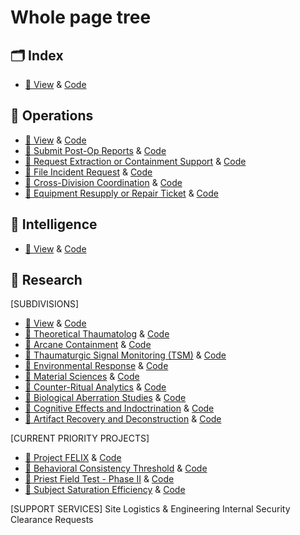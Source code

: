 # Whole page tree 

## 🗂 Index
- [📘 View](https://bodaga.github.io/Bodaga/) & [Code](https://github.com/Bodaga/Bodaga/blob/main/index.html)

## 🧩 Operations
- [📘 View](https://bodaga.github.io/Bodaga/operations.html) & [Code](operations.html)
- [📘 Submit Post-Op Reports](https://bodaga.github.io/Bodaga/post_op_report.html) & [Code](post_op_report.html)
- [📘 Request Extraction or Containment Support](https://bodaga.github.io/Bodaga/request_extraction.html) & [Code](request_extraction.html)
- [📘 File Incident Request](https://bodaga.github.io/Bodaga/file_incident.html) & [Code](file_incident.html)
- [📘 Cross-Division Coordination](https://bodaga.github.io/Bodaga/request_coordination.html) & [Code](request_coordination.html)
- [📘 Equipment Resupply or Repair Ticket](https://bodaga.github.io/Bodaga/equipment_resupply.html) & [Code](https://github.com/Bodaga/Bodaga/blob/main/equipment_resupply.html)
  

## 🧩 Intelligence
- [📘 View](https://bodaga.github.io/Bodaga/intelligence.html) & [Code](https://github.com/Bodaga/Bodaga/blob/main/intelligence.html)

## 🧩 Research
[SUBDIVISIONS]
- [📘 View](https://bodaga.github.io/Bodaga/research.html) & [Code](https://github.com/Bodaga/Bodaga/blob/main/research.html)
- [📘 Theoretical Thaumatolog](https://bodaga.github.io/Bodaga/theoretical_thaumatology.html) & [Code](https://github.com/Bodaga/Bodaga/blob/main/theoretical_thaumatology.html)
- [📘 Arcane Containment](https://bodaga.github.io/Bodaga/arcane_containment.html) & [Code](https://github.com/Bodaga/Bodaga/blob/main/arcane_containment.html)
- [📘 Thaumaturgic Signal Monitoring (TSM)](https://bodaga.github.io/Bodaga/thaumaturgic_signal_monitoring.html) & [Code](https://github.com/Bodaga/Bodaga/blob/main/thaumaturgic_signal_monitoring.html)
- [📘 Environmental Response](https://bodaga.github.io/Bodaga/environmental_response.html) & [Code](https://github.com/Bodaga/Bodaga/blob/main/environmental_response.html)
- [📘 Material Sciences](https://bodaga.github.io/Bodaga/research.html) & [Code](https://github.com/Bodaga/Bodaga/blob/main/MaterialSciences.html)
- [📘 Counter-Ritual Analytics](https://bodaga.github.io/Bodaga/counter_ritual_analytics.html) & [Code](https://github.com/Bodaga/Bodaga/blob/main/counter_ritual_analytics.html)
- [📘 Biological Aberration Studies](https://bodaga.github.io/Bodaga/biological_aberration_studies.html) & [Code](https://github.com/Bodaga/Bodaga/blob/main/biological_aberration_studies.html)
- [📘 Cognitive Effects and Indoctrination](https://bodaga.github.io/Bodaga/cognitive_effects.html) & [Code](https://github.com/Bodaga/Bodaga/blob/main/cognitive_effects.html)
- [📘 Artifact Recovery and Deconstruction](https://bodaga.github.io/Bodaga/artifact_recovery.html) & [Code](https://github.com/Bodaga/Bodaga/blob/main/artifact_recovery.html)

[CURRENT PRIORITY PROJECTS]
- [📘 Project FELIX](https://bodaga.github.io/Bodaga/project_felix.html) & [Code](https://github.com/Bodaga/Bodaga/blob/main/project_felix.html)
- [📘 Behavioral Consistency Threshold](https://bodaga.github.io/Bodaga/behavioral_threshold.html) & [Code](https://github.com/Bodaga/Bodaga/blob/main/behavioral_threshold.html)
- [📘 Priest Field Test - Phase II](https://bodaga.github.io/Bodaga/priest_field_test.html) & [Code](https://github.com/Bodaga/Bodaga/blob/main/priest_field_test.html)
- [📘 Subject Saturation Efficiency](https://bodaga.github.io/Bodaga/subject_saturation_efficiency.html) & [Code](https://github.com/Bodaga/Bodaga/blob/main/subject_saturation_efficiency.html)


[SUPPORT SERVICES]
Site Logistics & Engineering
Internal Security Clearance Requests

